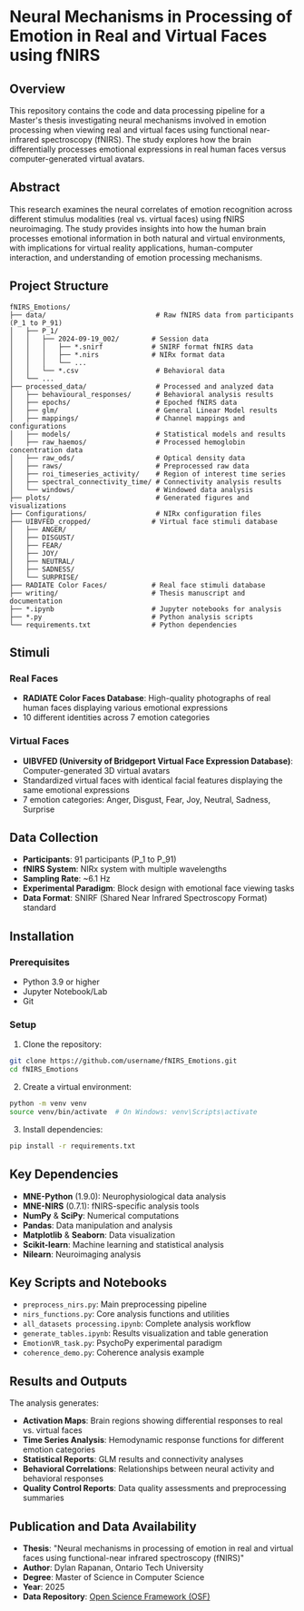 # Neural Mechanisms in Processing of Emotion in Real and Virtual Faces using fNIRS

## Overview

This repository contains the code and data processing pipeline for a Master's thesis investigating neural mechanisms involved in emotion processing when viewing real and virtual faces using functional near-infrared spectroscopy (fNIRS). The study explores how the brain differentially processes emotional expressions in real human faces versus computer-generated virtual avatars.

## Abstract

This research examines the neural correlates of emotion recognition across different stimulus modalities (real vs. virtual faces) using fNIRS neuroimaging. The study provides insights into how the human brain processes emotional information in both natural and virtual environments, with implications for virtual reality applications, human-computer interaction, and understanding of emotion processing mechanisms.

## Project Structure

```
fNIRS_Emotions/
├── data/                           # Raw fNIRS data from participants (P_1 to P_91)
│   ├── P_1/
│   │   ├── 2024-09-19_002/        # Session data
│   │   │   ├── *.snirf            # SNIRF format fNIRS data
│   │   │   ├── *.nirs             # NIRx format data
│   │   │   └── ...
│   │   └── *.csv                   # Behavioral data
│   └── ...
├── processed_data/                 # Processed and analyzed data
│   ├── behavioural_responses/      # Behavioral analysis results
│   ├── epochs/                     # Epoched fNIRS data
│   ├── glm/                        # General Linear Model results
│   ├── mappings/                   # Channel mappings and configurations
│   ├── models/                     # Statistical models and results
│   ├── raw_haemos/                 # Processed hemoglobin concentration data
│   ├── raw_ods/                    # Optical density data
│   ├── raws/                       # Preprocessed raw data
│   ├── roi_timeseries_activity/    # Region of interest time series
│   ├── spectral_connectivity_time/ # Connectivity analysis results
│   └── windows/                    # Windowed data analysis
├── plots/                          # Generated figures and visualizations
├── Configurations/                 # NIRx configuration files
├── UIBVFED_cropped/               # Virtual face stimuli database
│   ├── ANGER/
│   ├── DISGUST/
│   ├── FEAR/
│   ├── JOY/
│   ├── NEUTRAL/
│   ├── SADNESS/
│   └── SURPRISE/
├── RADIATE Color Faces/           # Real face stimuli database
├── writing/                       # Thesis manuscript and documentation
├── *.ipynb                        # Jupyter notebooks for analysis
├── *.py                           # Python analysis scripts
└── requirements.txt               # Python dependencies
```

## Stimuli

### Real Faces
- **RADIATE Color Faces Database**: High-quality photographs of real human faces displaying various emotional expressions
- 10 different identities across 7 emotion categories

### Virtual Faces  
- **UIBVFED (University of Bridgeport Virtual Face Expression Database)**: Computer-generated 3D virtual avatars
- Standardized virtual faces with identical facial features displaying the same emotional expressions
- 7 emotion categories: Anger, Disgust, Fear, Joy, Neutral, Sadness, Surprise

## Data Collection

- **Participants**: 91 participants (P_1 to P_91)
- **fNIRS System**: NIRx system with multiple wavelengths
- **Sampling Rate**: ~6.1 Hz
- **Experimental Paradigm**: Block design with emotional face viewing tasks
- **Data Format**: SNIRF (Shared Near Infrared Spectroscopy Format) standard

## Installation

### Prerequisites
- Python 3.9 or higher
- Jupyter Notebook/Lab
- Git

### Setup

1. Clone the repository:
```bash
git clone https://github.com/username/fNIRS_Emotions.git
cd fNIRS_Emotions
```

2. Create a virtual environment:
```bash
python -m venv venv
source venv/bin/activate  # On Windows: venv\Scripts\activate
```

3. Install dependencies:
```bash
pip install -r requirements.txt
```

## Key Dependencies

- **MNE-Python** (1.9.0): Neurophysiological data analysis
- **MNE-NIRS** (0.7.1): fNIRS-specific analysis tools
- **NumPy** & **SciPy**: Numerical computations
- **Pandas**: Data manipulation and analysis
- **Matplotlib** & **Seaborn**: Data visualization
- **Scikit-learn**: Machine learning and statistical analysis
- **Nilearn**: Neuroimaging analysis

## Key Scripts and Notebooks

- `preprocess_nirs.py`: Main preprocessing pipeline
- `nirs_functions.py`: Core analysis functions and utilities
- `all_datasets processing.ipynb`: Complete analysis workflow
- `generate_tables.ipynb`: Results visualization and table generation
- `EmotionVR_task.py`: PsychoPy experimental paradigm
- `coherence_demo.py`: Coherence analysis example

## Results and Outputs

The analysis generates:
- **Activation Maps**: Brain regions showing differential responses to real vs. virtual faces
- **Time Series Analysis**: Hemodynamic response functions for different emotion categories
- **Statistical Reports**: GLM results and connectivity analyses
- **Behavioral Correlations**: Relationships between neural activity and behavioral responses
- **Quality Control Reports**: Data quality assessments and preprocessing summaries

## Publication and Data Availability

- **Thesis**: "Neural mechanisms in processing of emotion in real and virtual faces using functional-near infrared spectroscopy (fNIRS)"
- **Author**: Dylan Rapanan, Ontario Tech University
- **Degree**: Master of Science in Computer Science
- **Year**: 2025
- **Data Repository**: [Open Science Framework (OSF)](https://osf.io/d7bzp/?view_only=f5a96f051edb4e768c5e4461699ef1ce)